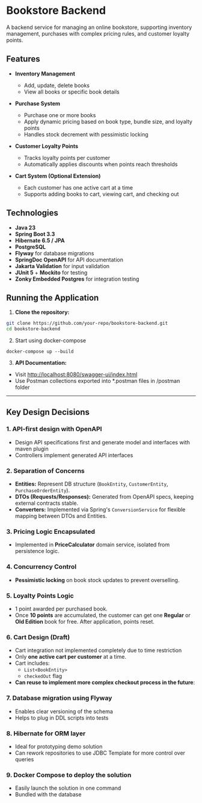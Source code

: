 # Bookstore Backend

A backend service for managing an online bookstore, supporting inventory management, purchases with complex pricing rules, and customer loyalty points.

## Features

- **Inventory Management**
    - Add, update, delete books
    - View all books or specific book details

- **Purchase System**
    - Purchase one or more books
    - Apply dynamic pricing based on book type, bundle size, and loyalty points
    - Handles stock decrement with pessimistic locking

- **Customer Loyalty Points**
    - Tracks loyalty points per customer
    - Automatically applies discounts when points reach thresholds

- **Cart System (Optional Extension)**
    - Each customer has one active cart at a time
    - Supports adding books to cart, viewing cart, and checking out

## Technologies

- **Java 23**
- **Spring Boot 3.3**
- **Hibernate 6.5 / JPA**
- **PostgreSQL**
- **Flyway** for database migrations
- **SpringDoc OpenAPI** for API documentation
- **Jakarta Validation** for input validation
- **JUnit 5** + **Mockito** for testing
- **Zonky Embedded Postgres** for integration testing

## Running the Application

1. **Clone the repository:**

```bash
git clone https://github.com/your-repo/bookstore-backend.git
cd bookstore-backend
```

2. Start using docker-compose

```docker-compose up --build```

3. **API Documentation:**

- Visit [http://localhost:8080/swagger-ui/index.html](http://localhost:8080/swagger-ui/index.html)
- Use Postman collections exported into *.postman files in /postman folder
---

## Key Design Decisions

### **1. API-first design with OpenAPI**
- Design API specifications first and generate model and interfaces with maven plugin
- Controllers implement generated API interfaces

### **2. Separation of Concerns**
- **Entities:** Represent DB structure (`BookEntity`, `CustomerEntity`, `PurchaseOrderEntity`).
- **DTOs (Requests/Responses):** Generated from OpenAPI specs, keeping external contracts stable.
- **Converters:** Implemented via Spring's `ConversionService` for flexible mapping between DTOs and Entities.

### **3. Pricing Logic Encapsulated**
- Implemented in **PriceCalculator** domain service, isolated from persistence logic.

### **4. Concurrency Control**
- **Pessimistic locking** on book stock updates to prevent overselling.

### **5. Loyalty Points Logic**
- 1 point awarded per purchased book.
- Once **10 points** are accumulated, the customer can get one **Regular** or **Old Edition** book for free. After application, points reset.

### **6. Cart Design (Draft)**
- Cart integration not implemented completely due to time restriction
- Only **one active cart per customer** at a time.
- Cart includes:
    - `List<BookEntity>`
    - `checkedOut` flag
- **Can reuse to implement more complex checkout process in the future**:

### **7. Database migration using Flyway**
- Enables clear versioning of the schema
- Helps to plug in DDL scripts into tests

### **8. Hibernate for ORM layer**
- Ideal for prototyping demo solution
- Can rework repositories to use JDBC Template for more control over queries

### **9. Docker Compose to deploy the solution**
- Easily launch the solution in one command
- Bundled with the database